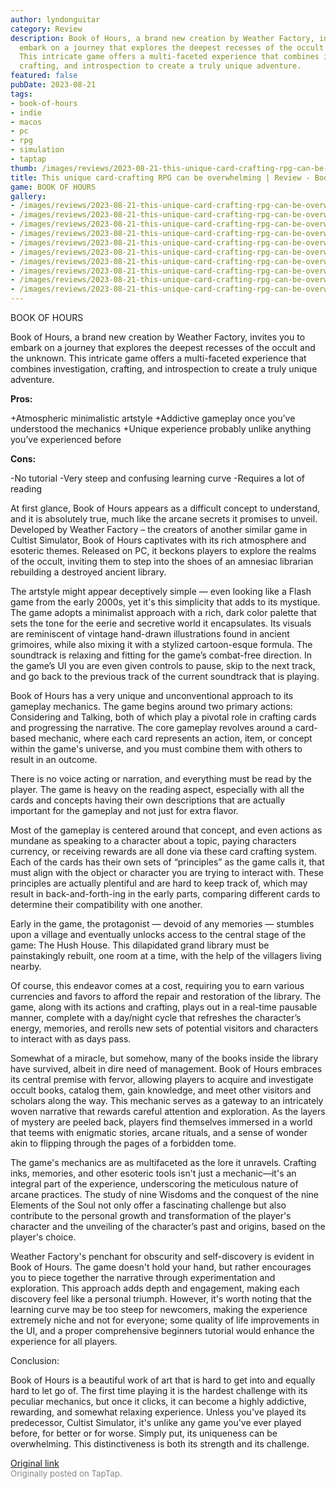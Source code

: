 ```yaml
---
author: lyndonguitar
category: Review
description: Book of Hours, a brand new creation by Weather Factory, invites you to
  embark on a journey that explores the deepest recesses of the occult and the unknown.
  This intricate game offers a multi-faceted experience that combines investigation,
  crafting, and introspection to create a truly unique adventure.
featured: false
pubDate: 2023-08-21
tags:
- book-of-hours
- indie
- macos
- pc
- rpg
- simulation
- taptap
thumb: /images/reviews/2023-08-21-this-unique-card-crafting-rpg-can-be-overwhelming--review---book-of-hours-0.avif
title: This unique card-crafting RPG can be overwhelming | Review - Book of Hours
game: BOOK OF HOURS
gallery:
- /images/reviews/2023-08-21-this-unique-card-crafting-rpg-can-be-overwhelming--review---book-of-hours-0.avif
- /images/reviews/2023-08-21-this-unique-card-crafting-rpg-can-be-overwhelming--review---book-of-hours-1.avif
- /images/reviews/2023-08-21-this-unique-card-crafting-rpg-can-be-overwhelming--review---book-of-hours-2.avif
- /images/reviews/2023-08-21-this-unique-card-crafting-rpg-can-be-overwhelming--review---book-of-hours-3.avif
- /images/reviews/2023-08-21-this-unique-card-crafting-rpg-can-be-overwhelming--review---book-of-hours-4.avif
- /images/reviews/2023-08-21-this-unique-card-crafting-rpg-can-be-overwhelming--review---book-of-hours-5.avif
- /images/reviews/2023-08-21-this-unique-card-crafting-rpg-can-be-overwhelming--review---book-of-hours-6.avif
- /images/reviews/2023-08-21-this-unique-card-crafting-rpg-can-be-overwhelming--review---book-of-hours-7.avif
- /images/reviews/2023-08-21-this-unique-card-crafting-rpg-can-be-overwhelming--review---book-of-hours-8.avif
- /images/reviews/2023-08-21-this-unique-card-crafting-rpg-can-be-overwhelming--review---book-of-hours-9.avif
---
```

BOOK OF HOURS

Book of Hours, a brand new creation by Weather Factory, invites you to embark on a journey that explores the deepest recesses of the occult and the unknown. This intricate game offers a multi-faceted experience that combines investigation, crafting, and introspection to create a truly unique adventure.


**Pros:**


+Atmospheric minimalistic artstyle
+Addictive gameplay once you’ve understood the mechanics
+Unique experience probably unlike anything you’ve experienced before


**Cons:**


-No tutorial
-Very steep and confusing learning curve
-Requires a lot of reading

At first glance, Book of Hours appears as a difficult concept to understand, and it is absolutely true, much like the arcane secrets it promises to unveil. Developed by Weather Factory – the creators of another similar game in Cultist Simulator, Book of Hours captivates with its rich atmosphere and esoteric themes. Released on PC, it beckons players to explore the realms of the occult, inviting them to step into the shoes of an amnesiac librarian rebuilding a destroyed ancient library.

The artstyle might appear deceptively simple — even looking like a Flash game from the early 2000s, yet it's this simplicity that adds to its mystique. The game adopts a minimalist approach with a rich, dark color palette that sets the tone for the eerie and secretive world it encapsulates. Its visuals are reminiscent of vintage hand-drawn illustrations found in ancient grimoires, while also mixing it with a stylized cartoon-esque formula. The soundtrack is relaxing and fitting for the game’s combat-free direction. In the game’s UI you are even given controls to pause, skip to the next track, and go back to the previous track of the current soundtrack that is playing.

Book of Hours has a very unique and unconventional approach to its gameplay mechanics. The game begins around two primary actions: Considering and Talking, both of which play a pivotal role in crafting cards and progressing the narrative. The core gameplay revolves around a card-based mechanic, where each card represents an action, item, or concept within the game's universe, and you must combine them with others to result in an outcome.

There is no voice acting or narration, and everything must be read by the player. The game is heavy on the reading aspect, especially with all the cards and concepts having their own descriptions that are actually important for the gameplay and not just for extra flavor.

Most of the gameplay is centered around that concept, and even actions as mundane as speaking to a character about a topic, paying characters currency, or receiving rewards are all done via these card crafting system. Each of the cards has their own sets of “principles” as the game calls it, that must align with the object or character you are trying to interact with. These principles are actually plentiful and are hard to keep track of, which may result in back-and-forth-ing in the early parts, comparing different cards to determine their compatibility with one another.

Early in the game, the protagonist — devoid of any memories — stumbles upon a village and eventually unlocks access to the central stage of the game: The Hush House. This dilapidated grand library must be painstakingly rebuilt, one room at a time, with the help of the villagers living nearby.

Of course, this endeavor comes at a cost, requiring you to earn various currencies and favors to afford the repair and restoration of the library. The game, along with its actions and crafting, plays out in a real-time pausable manner, complete with a day/night cycle that refreshes the character’s energy, memories, and rerolls new sets of potential visitors and characters to interact with as days pass.

Somewhat of a miracle, but somehow, many of the books inside the library have survived, albeit in dire need of management. Book of Hours embraces its central premise with fervor, allowing players to acquire and investigate occult books, catalog them, gain knowledge, and meet other visitors and scholars along the way. This mechanic serves as a gateway to an intricately woven narrative that rewards careful attention and exploration. As the layers of mystery are peeled back, players find themselves immersed in a world that teems with enigmatic stories, arcane rituals, and a sense of wonder akin to flipping through the pages of a forbidden tome.

The game's mechanics are as multifaceted as the lore it unravels. Crafting inks, memories, and other esoteric tools isn't just a mechanic—it's an integral part of the experience, underscoring the meticulous nature of arcane practices. The study of nine Wisdoms and the conquest of the nine Elements of the Soul not only offer a fascinating challenge but also contribute to the personal growth and transformation of the player's character and the unveiling of the character’s past and origins, based on the player's choice.

Weather Factory's penchant for obscurity and self-discovery is evident in Book of Hours. The game doesn't hold your hand, but rather encourages you to piece together the narrative through experimentation and exploration. This approach adds depth and engagement, making each discovery feel like a personal triumph. However, it's worth noting that the learning curve may be too steep for newcomers, making the experience extremely niche and not for everyone; some quality of life improvements in the UI, and a proper comprehensive beginners tutorial would enhance the experience for all players.

Conclusion:

Book of Hours is a beautiful work of art that is hard to get into and equally hard to let go of. The first time playing it is the hardest challenge with its peculiar mechanics, but once it clicks, it can become a highly addictive, rewarding, and somewhat relaxing experience. Unless you've played its predecessor, Cultist Simulator, it's unlike any game you've ever played before, for better or for worse. Simply put, its uniqueness can be overwhelming. This distinctiveness is both its strength and its challenge.

[Original link](https://www.taptap.io/post/6174112)<br><span style="font-size: 0.95em; color: #888;">Originally posted on TapTap.</span>
